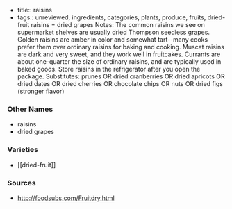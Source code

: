 - title:: raisins
- tags:: unreviewed, ingredients, categories, plants, produce, fruits, dried-fruit
raisins = dried grapes Notes: The common raisins we see on supermarket shelves are usually dried Thompson seedless grapes. Golden raisins are amber in color and somewhat tart--many cooks prefer them over ordinary raisins for baking and cooking. Muscat raisins are dark and very sweet, and they work well in fruitcakes. Currants are about one-quarter the size of ordinary raisins, and are typically used in baked goods. Store raisins in the refrigerator after you open the package. Substitutes: prunes OR dried cranberries OR dried apricots OR dried dates OR dried cherries OR chocolate chips OR nuts OR dried figs (stronger flavor)

### Other Names

* raisins
* dried grapes

### Varieties

* [[dried-fruit]]

### Sources
* http://foodsubs.com/Fruitdry.html
